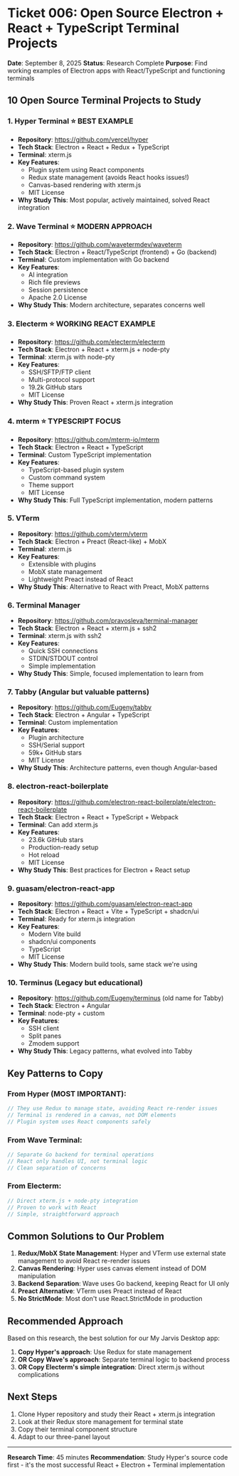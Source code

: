 # Ticket 006: Open Source Electron + React + TypeScript Terminal Projects

**Date**: September 8, 2025
**Status**: Research Complete
**Purpose**: Find working examples of Electron apps with React/TypeScript and functioning terminals

## 10 Open Source Terminal Projects to Study

### 1. **Hyper Terminal** ⭐ BEST EXAMPLE
- **Repository**: https://github.com/vercel/hyper
- **Tech Stack**: Electron + React + Redux + TypeScript
- **Terminal**: xterm.js
- **Key Features**: 
  - Plugin system using React components
  - Redux state management (avoids React hooks issues!)
  - Canvas-based rendering with xterm.js
  - MIT License
- **Why Study This**: Most popular, actively maintained, solved React integration

### 2. **Wave Terminal** ⭐ MODERN APPROACH
- **Repository**: https://github.com/wavetermdev/waveterm
- **Tech Stack**: Electron + React/TypeScript (frontend) + Go (backend)
- **Terminal**: Custom implementation with Go backend
- **Key Features**:
  - AI integration
  - Rich file previews
  - Session persistence
  - Apache 2.0 License
- **Why Study This**: Modern architecture, separates concerns well

### 3. **Electerm** ⭐ WORKING REACT EXAMPLE
- **Repository**: https://github.com/electerm/electerm
- **Tech Stack**: Electron + React + xterm.js + node-pty
- **Terminal**: xterm.js with node-pty
- **Key Features**:
  - SSH/SFTP/FTP client
  - Multi-protocol support
  - 19.2k GitHub stars
  - MIT License
- **Why Study This**: Proven React + xterm.js integration

### 4. **mterm** ⭐ TYPESCRIPT FOCUS
- **Repository**: https://github.com/mterm-io/mterm
- **Tech Stack**: Electron + React + TypeScript
- **Terminal**: Custom TypeScript implementation
- **Key Features**:
  - TypeScript-based plugin system
  - Custom command system
  - Theme support
  - MIT License
- **Why Study This**: Full TypeScript implementation, modern patterns

### 5. **VTerm**
- **Repository**: https://github.com/vterm/vterm
- **Tech Stack**: Electron + Preact (React-like) + MobX
- **Terminal**: xterm.js
- **Key Features**:
  - Extensible with plugins
  - MobX state management
  - Lightweight Preact instead of React
- **Why Study This**: Alternative to React with Preact, MobX patterns

### 6. **Terminal Manager**
- **Repository**: https://github.com/pravosleva/terminal-manager
- **Tech Stack**: Electron + React + xterm.js + ssh2
- **Terminal**: xterm.js with ssh2
- **Key Features**:
  - Quick SSH connections
  - STDIN/STDOUT control
  - Simple implementation
- **Why Study This**: Simple, focused implementation to learn from

### 7. **Tabby** (Angular but valuable patterns)
- **Repository**: https://github.com/Eugeny/tabby
- **Tech Stack**: Electron + Angular + TypeScript
- **Terminal**: Custom implementation
- **Key Features**:
  - Plugin architecture
  - SSH/Serial support
  - 59k+ GitHub stars
  - MIT License
- **Why Study This**: Architecture patterns, even though Angular-based

### 8. **electron-react-boilerplate**
- **Repository**: https://github.com/electron-react-boilerplate/electron-react-boilerplate
- **Tech Stack**: Electron + React + TypeScript + Webpack
- **Terminal**: Can add xterm.js
- **Key Features**:
  - 23.6k GitHub stars
  - Production-ready setup
  - Hot reload
  - MIT License
- **Why Study This**: Best practices for Electron + React setup

### 9. **guasam/electron-react-app**
- **Repository**: https://github.com/guasam/electron-react-app
- **Tech Stack**: Electron + React + Vite + TypeScript + shadcn/ui
- **Terminal**: Ready for xterm.js integration
- **Key Features**:
  - Modern Vite build
  - shadcn/ui components
  - TypeScript
  - MIT License
- **Why Study This**: Modern build tools, same stack we're using

### 10. **Terminus** (Legacy but educational)
- **Repository**: https://github.com/Eugeny/terminus (old name for Tabby)
- **Tech Stack**: Electron + Angular
- **Terminal**: node-pty + custom
- **Key Features**:
  - SSH client
  - Split panes
  - Zmodem support
- **Why Study This**: Legacy patterns, what evolved into Tabby

## Key Patterns to Copy

### From Hyper (MOST IMPORTANT):
```javascript
// They use Redux to manage state, avoiding React re-render issues
// Terminal is rendered in a canvas, not DOM elements
// Plugin system uses React components safely
```

### From Wave Terminal:
```javascript
// Separate Go backend for terminal operations
// React only handles UI, not terminal logic
// Clean separation of concerns
```

### From Electerm:
```javascript
// Direct xterm.js + node-pty integration
// Proven to work with React
// Simple, straightforward approach
```

## Common Solutions to Our Problem

1. **Redux/MobX State Management**: Hyper and VTerm use external state management to avoid React re-render issues
2. **Canvas Rendering**: Hyper uses canvas element instead of DOM manipulation
3. **Backend Separation**: Wave uses Go backend, keeping React for UI only
4. **Preact Alternative**: VTerm uses Preact instead of React
5. **No StrictMode**: Most don't use React.StrictMode in production

## Recommended Approach

Based on this research, the best solution for our My Jarvis Desktop app:

1. **Copy Hyper's approach**: Use Redux for state management
2. **OR Copy Wave's approach**: Separate terminal logic to backend process
3. **OR Copy Electerm's simple integration**: Direct xterm.js without complications

## Next Steps

1. Clone Hyper repository and study their React + xterm.js integration
2. Look at their Redux store management for terminal state
3. Copy their terminal component structure
4. Adapt to our three-panel layout

---

**Research Time**: 45 minutes
**Recommendation**: Study Hyper's source code first - it's the most successful React + Electron + Terminal implementation